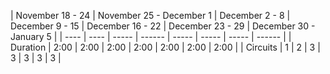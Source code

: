 | November 18 - 24 |  November 25 - December 1 | December 2 - 8 | December 9 - 15 | December 16 - 22 | December 23 - 29 | December 30 - January 5 |
| ---- | ---- | ----- | ------ | ----- | ----- | ----- | ------ |
| Duration | 2:00 | 2:00 | 2:00 | 2:00 | 2:00 | 2:00 | 2:00 |
| Circuits | 1 | 2 | 3 | 3 | 3 | 3 | 3 |